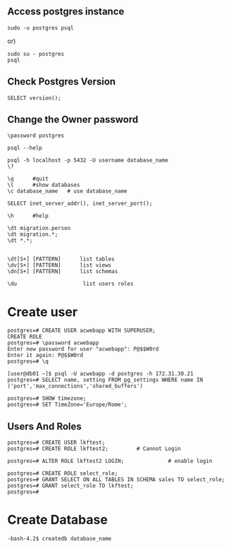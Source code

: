 ## Access postgres instance
```
sudo -u postgres psql
```
or)
```
sudo su - postgres
psql
```
## Check Postgres Version
```
SELECT version();
```
## Change the Owner password
```
\password postgres
```

```
psql --help

psql -h localhost -p 5432 -U username database_name
\?

\q      #quit
\l      #show databases
\c database_name   # use database_name

SELECT inet_server_addr(), inet_server_port();

\h      #help

\dt migration.person
\dt migration.*;
\dt *.*;


\dt[S+] [PATTERN]      list tables
\dv[S+] [PATTERN]      list views
\dn[S+] [PATTERN]      list schemas

\du                     list users roles 
```


# Create user
```
postgres=# CREATE USER acwebapp WITH SUPERUSER;
CREATE ROLE
postgres=# \password acwebapp
Enter new password for user "acwebapp": P@$$W0rd
Enter it again: P@$$W0rd
postgres=# \q

[user@db01 ~]$ psql -U acwebapp -d postgres -h 172.31.30.21
postgres=# SELECT name, setting FROM pg_settings WHERE name IN ('port','max_connections','shared_buffers')
```

```
postgres=# SHOW timezone;
postgres=# SET TimeZone='Europe/Rome';
```

## Users And Roles
```
postgres=# CREATE USER lkftest;
postgres=# CREATE ROLE lkftest2;         # Cannot Login

postgres=# ALTER ROLE lkftest2 LOGIN;              # enable login

postgres=# CREATE ROLE select_role;
postgres=# GRANT SELECT ON ALL TABLES IN SCHEMA sales TO select_role;
postgres=# GRANT select_role TO lkftest;
postgres=# 
```


# Create Database 
```
-bash-4.2$ createdb database_name
```




